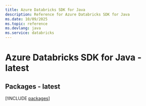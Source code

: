 ```yaml
---
title: Azure Databricks SDK for Java
description: Reference for Azure Databricks SDK for Java
ms.date: 10/09/2025
ms.topic: reference
ms.devlang: java
ms.service: databricks
---
```

# Azure Databricks SDK for Java - latest
## Packages - latest
[!INCLUDE [packages](databricks-index.md)]